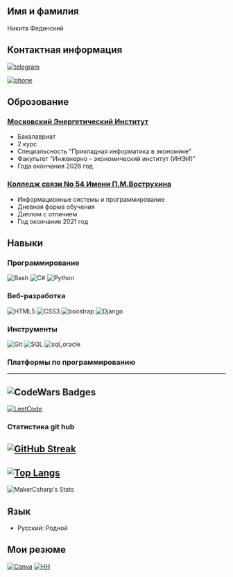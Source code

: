 ## Имя и фамилия
Никита Фединский

## Контактная информация
[![telegram](https://img.icons8.com/color/48/telegram-app.png)](https://t.me/django_proect)

<a href="javascript:void(0);" onclick="copyPhoneNumber()">
  <img src="https://img.icons8.com/flat-round/48/phone.png" alt="phone">
</a>

<script>
function copyPhoneNumber() {
  const phoneNumber = "79851478523"; 
  const dummyInput = document.createElement("input");
  document.body.appendChild(dummyInput);
  dummyInput.setAttribute("value", phoneNumber);
  dummyInput.select();
  document.execCommand("copy");
  document.body.removeChild(dummyInput);
  alert("Номер телефона скопирован: " + phoneNumber);
}
</script>






## Оброзование
### [Московский Энергетический Институт](https://mpei.ru/Pages/default.aspx)
- Бакалавриат
- 2 курс 
- Cпециальсность "Прикладная информатика в экономике"
- Факультет "Инженерно – экономический институт (ИНЭИ)"
- Года окончания 2026 год
### [Колледж связи No 54 Имени П.М.Вострухина](https://www.ks54.ru/)
- Информационные системы и программирование
- Дневная форма обучения
- Диплом с отличием
- Год окончания 2021 год
## Навыки
### Программирование
![Bash](https://img.icons8.com/color/48/bash.png) 
![C#](https://img.icons8.com/color/48/c-sharp-logo.png) 
![Python](https://img.icons8.com/color/48/python--v1.png) 
### Веб-разработка
![HTML5](https://img.icons8.com/color/48/html-5--v1.png) 
![CSS3](https://img.icons8.com/color/48/css3.png)
![boostrap](https://img.icons8.com/external-tal-revivo-color-tal-revivo/48/external-bootstrap-a-free-and-open-source-css-framework-logo-color-tal-revivo.png)
![Django](https://img.icons8.com/external-tal-revivo-tritone-tal-revivo/48/external-django-a-high-level-python-web-framework-that-encourages-rapid-development-logo-tritone-tal-revivo.png)
### Инструменты
![Git](https://img.icons8.com/color/48/git.png) 
![SQL](https://img.icons8.com/external-tal-revivo-color-tal-revivo/48/external-structured-query-language-a-standard-computer-language-in-server-database-color-tal-revivo.png)
![sql_oracle](https://img.icons8.com/color/48/oracle-logo.png)
### Платформы по программированию
---
![CodeWars Badges](https://www.codewars.com/users/MakerCsharp/badges/large)
---
[![LeetCode](https://img.shields.io/badge/LeetCode-MakerCsharp-%23ff8c00?style=for-the-badge&logo=leetcode)](https://leetcode.com/MakerCsharp/)
### Cтатистика  git hub
[![GitHub Streak](https://streak-stats.demolab.com?user=MakerCsharp&theme=dark&hide_border=true&locale=ru&card_width=498&hide_total_contributions=true)](https://github-readme-streak-stats.herokuapp.com/?user=MakerCsharp)
---
[![Top Langs](https://github-readme-stats.vercel.app/api/top-langs/?username=MakerCsharp&layout=compact&theme=vision-friendly-dark)](https://github.com/anuraghazra/github-readme-stats)
---
![MakerCsharp's Stats](https://github-readme-stats.vercel.app/api?username=MakerCsharp&theme=dracula&show_icons=true&hide_border=true&count_private=true)

## Язык
- Русский: Родной
## Мои резюме
[![Canva](https://img.icons8.com/color/48/canva.png)](https://www.canva.com/design/DAFM95rC5TU/CBfgP3gbx9II7CkHhJlBsg/edit?utm_content=DAFM95rC5TU&utm_campaign=designshare&utm_medium=link2&utm_source=sharebutton)
[![HH](https://asset.brandfetch.io/id-6SN6u-i/idxUI62z-y.svg)](https://hh.ru/applicant/resumes/view?resume=64325410ff0b31668b0039ed1f30796c4d4139&print=true)



